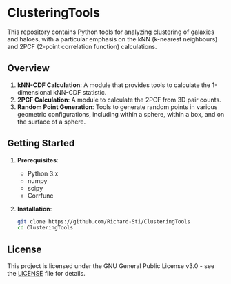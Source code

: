 # ClusteringTools

This repository contains Python tools for analyzing clustering of galaxies and haloes, with a particular emphasis on the kNN (k-nearest neighbours) and 2PCF (2-point correlation function) calculations.

## Overview

1. **kNN-CDF Calculation**: A module that provides tools to calculate the 1-dimensional kNN-CDF statistic.
2. **2PCF Calculation**: A module to calculate the 2PCF from 3D pair counts.
3. **Random Point Generation**: Tools to generate random points in various geometric configurations, including within a sphere, within a box, and on the surface of a sphere.

## Getting Started

1. **Prerequisites**:
   - Python 3.x
   - numpy
   - scipy
   - Corrfunc

2. **Installation**:
   ```bash
   git clone https://github.com/Richard-Sti/ClusteringTools
   cd ClusteringTools
   ```


## License

This project is licensed under the GNU General Public License v3.0 - see the [LICENSE](LICENSE) file for details.
